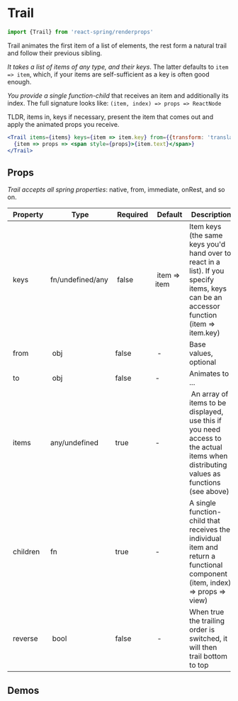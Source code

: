 # Trail

```jsx
import {Trail} from 'react-spring/renderprops'
```

Trail animates the first item of a list of elements, the rest form a natural trail and follow their previous sibling.

_It takes a list of items of any type, and their keys_. The latter defaults to `item => item`, which, if your items are self-sufficient as a key is often good enough.

_You provide a single function-child_ that receives an item and additionally its index. The full signature looks like: `(item, index) => props => ReactNode`
  
TLDR, items in, keys if necessary, present the item that comes out and apply the animated props you receive.

```jsx
<Trail items={items} keys={item => item.key} from={{transform: 'translate3d(0,-40px,0)'}} to={{transform: 'translate3d(0,0px,0)'}}>
  {item => props => <span style={props}>{item.text}</span>}
</Trail>
```

## Props

_Trail accepts all spring properties_: native, from, immediate, onRest, and so on.

|  Property |  Type            |  Required |  Default       |  Description                                                                                                                            |
| --------- | ---------------- | --------- | -------------- | --------------------------------------------------------------------------------------------------------------------------------------- |
|  keys     | fn/undefined/any |  false    |  item => item  | Item keys (the same keys you'd hand over to react in a list). If you specify items, keys can be an accessor function (item => item.key) |
|  from     |  obj             | false     |  -             | Base values, optional                                                                                                                   |
|  to       |  obj             | false     | -              | Animates to ...                                                                                                                         |
|  items    | any/undefined    | true      | -              |  An array of items to be displayed, use this if you need access to the actual items when distributing values as functions (see above)   |
|  children | fn               | true      | -              | A single function-child that receives the individual item and return a functional component (item, index) => props => view)             |
|  reverse  |  bool            | false     |  -             | When true the trailing order is switched, it will then trail bottom to top                                                              |

## Demos
